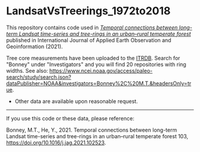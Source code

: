 # LandsatVsTreerings_1972to2018

This repository contains code used in [_Temporal connections between long-term Landsat time-series and tree-rings in an urban–rural temperate forest_](https://www.sciencedirect.com/science/article/pii/S0303243421002300?via%3Dihub) published in International Journal of Applied Earth Observation and Geoinformation (2021). 

Tree core measurements have been uploaded to the [ITRDB](https://www.ncei.noaa.gov/access/paleo-search/). Search for "Bonney" under "Investigators" and you will find 20 repositories with ring widths. See also: https://www.ncei.noaa.gov/access/paleo-search/study/search.json?dataPublisher=NOAA&investigators=Bonney%2C%20M.T.&headersOnly=true. 
- Other data are available upon reasonable request.
__________________________________________
If you use this code or these data, please reference: 

Bonney, M.T., He, Y., 2021. Temporal connections between long-term Landsat time-series and tree-rings in an urban–rural temperate forest 103, https://doi.org/10.1016/j.jag.2021.102523. 
